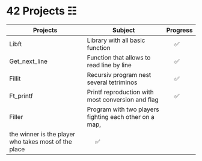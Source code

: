 # 42 Projects ☷


Projects | Subject | Progress
------------ | ------------- | -----------------
Libft | Library with all basic function | &nbsp;&nbsp;&nbsp;&nbsp;&nbsp;✅
Get_next_line | Function that allows to read line by line |&nbsp;&nbsp;&nbsp;&nbsp; ✅
Fillit | Recursiv program nest several tetriminos | &nbsp;&nbsp;&nbsp;&nbsp;&nbsp;✅
Ft_printf | Printf reproduction with most conversion and flag | &nbsp;&nbsp;&nbsp;&nbsp;&nbsp;✅
Filler | Program with two players fighting each other on a map,
 the winner is the player who takes most of the place | &nbsp;&nbsp;&nbsp;&nbsp;&nbsp;✅
